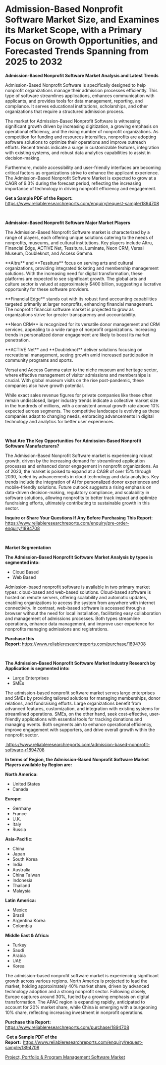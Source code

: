 <p><h1>Admission-Based Nonprofit Software Market Size, and Examines its Market Scope, with a Primary Focus on Growth Opportunities, and Forecasted Trends Spanning from 2025 to 2032</h1></p><p><strong>Admission-Based Nonprofit Software Market Analysis and Latest Trends</strong></p>
<p><p>Admission-Based Nonprofit Software is specifically designed to help nonprofit organizations manage their admission processes efficiently. This type of software streamlines applications, enhances communication with applicants, and provides tools for data management, reporting, and compliance. It serves educational institutions, scholarships, and other organizations that require a structured admission process.</p><p>The market for Admission-Based Nonprofit Software is witnessing significant growth driven by increasing digitization, a growing emphasis on operational efficiency, and the rising number of nonprofit organizations. As competition for funding and resources intensifies, nonprofits are adopting software solutions to optimize their operations and improve outreach efforts. Recent trends indicate a surge in customizable features, integration with existing systems, and robust data analytics capabilities to assist in decision-making.</p><p>Furthermore, mobile accessibility and user-friendly interfaces are becoming critical factors as organizations strive to enhance the applicant experience. The Admission-Based Nonprofit Software Market is expected to grow at a CAGR of 9.3% during the forecast period, reflecting the increasing importance of technology in driving nonprofit efficiency and engagement.</p></p>
<p><strong>Get a Sample PDF of the Report:&nbsp;</strong> <a href="https://www.reliableresearchreports.com/enquiry/request-sample/1894708?utm_campaign=2957&utm_medium=2&utm_source=Github&utm_content=ia&utm_term=28032025&utm_id=admission-based-nonprofit-software">https://www.reliableresearchreports.com/enquiry/request-sample/1894708</a></p>
<p>&nbsp;</p>
<p><strong>Admission-Based Nonprofit Software Major Market Players</strong></p>
<p><p>The Admission-Based Nonprofit Software market is characterized by a range of players, each offering unique solutions catering to the needs of nonprofits, museums, and cultural institutions. Key players include Altru, Financial Edge, ACTIVE Net, Tessitura, Luminate, Neon CRM, Versai Museum, Doubleknot, and Access Gamma.</p><p>**Altru** and **Tessitura** focus on serving arts and cultural organizations, providing integrated ticketing and membership management solutions. With the increasing need for digital transformation, these platforms are expected to see significant growth. The global arts and culture sector is valued at approximately $400 billion, suggesting a lucrative opportunity for these software providers.</p><p>**Financial Edge** stands out with its robust fund accounting capabilities targeted primarily at larger nonprofits, enhancing financial management. The nonprofit financial software market is projected to grow as organizations strive for greater transparency and accountability. </p><p>**Neon CRM** is recognized for its versatile donor management and CRM services, appealing to a wide range of nonprofit organizations. Increasing trends in personalized donor engagement are likely to boost its market penetration.</p><p>**ACTIVE Net** and **Doubleknot** deliver solutions focusing on recreational management, seeing growth amid increased participation in community programs and sports.</p><p>Versai and Access Gamma cater to the niche museum and heritage sector, where effective management of visitor admissions and memberships is crucial. With global museum visits on the rise post-pandemic, these companies also have growth potential.</p><p>While exact sales revenue figures for private companies like these often remain undisclosed, larger industry trends indicate a collective market size in the hundreds of millions, with a consistent annual growth rate above 10% expected across segments. The competitive landscape is evolving as these companies adapt to changing needs, embracing advancements in digital technology and analytics for better user experiences.</p></p>
<p>&nbsp;</p>
<p><strong>What Are The Key Opportunities For Admission-Based Nonprofit Software Manufacturers?</strong></p>
<p><p>The Admission-Based Nonprofit Software market is experiencing robust growth, driven by the increasing demand for streamlined application processes and enhanced donor engagement in nonprofit organizations. As of 2023, the market is poised to expand at a CAGR of over 15% through 2030, fueled by advancements in cloud technology and data analytics. Key trends include the integration of AI for personalized donor experiences and mobile-friendly solutions. Future outlook suggests a rising emphasis on data-driven decision-making, regulatory compliance, and scalability in software solutions, allowing nonprofits to better track impact and optimize fundraising efforts, ultimately contributing to sustainable growth in this sector.</p></p>
<p><strong>Inquire or Share Your Questions If Any Before Purchasing This Report:</strong> <a href="https://www.reliableresearchreports.com/enquiry/pre-order-enquiry/1894708?utm_campaign=2957&utm_medium=2&utm_source=Github&utm_content=ia&utm_term=28032025&utm_id=admission-based-nonprofit-software">https://www.reliableresearchreports.com/enquiry/pre-order-enquiry/1894708</a></p>
<p>&nbsp;</p>
<p><strong>Market Segmentation</strong></p>
<p><strong>The Admission-Based Nonprofit Software Market Analysis by types is segmented into:</strong></p>
<p><ul><li>Cloud Based</li><li>Web Based</li></ul></p>
<p><p>Admission-based nonprofit software is available in two primary market types: cloud-based and web-based solutions. Cloud-based software is hosted on remote servers, offering scalability and automatic updates, enabling organizations to access the system from anywhere with internet connectivity. In contrast, web-based software is accessed through a browser without the need for local installation, facilitating easy collaboration and management of admissions processes. Both types streamline operations, enhance data management, and improve user experience for nonprofits managing admissions and registrations.</p></p>
<p><strong>Purchase this Report:&nbsp;</strong><a href="https://www.reliableresearchreports.com/purchase/1894708?utm_campaign=2957&utm_medium=2&utm_source=Github&utm_content=ia&utm_term=28032025&utm_id=admission-based-nonprofit-software">https://www.reliableresearchreports.com/purchase/1894708</a></p>
<p>&nbsp;</p>
<p><strong>The Admission-Based Nonprofit Software Market Industry Research by Application is segmented into:</strong></p>
<p><ul><li>Large Enterprises</li><li>SMEs</li></ul></p>
<p><p>The admission-based nonprofit software market serves large enterprises and SMEs by providing tailored solutions for managing memberships, donor relations, and fundraising efforts. Large organizations benefit from advanced features, customization, and integration with existing systems for streamlined operations. SMEs, on the other hand, seek cost-effective, user-friendly applications with essential tools for tracking donations and managing events. Both segments aim to enhance operational efficiency, improve engagement with supporters, and drive overall growth within the nonprofit sector.</p></p>
<p><a href="https://www.reliableresearchreports.com/admission-based-nonprofit-software-r1894708?utm_campaign=2957&utm_medium=2&utm_source=Github&utm_content=ia&utm_term=28032025&utm_id=admission-based-nonprofit-software">&nbsp;https://www.reliableresearchreports.com/admission-based-nonprofit-software-r1894708</a></p>
<p><strong>In terms of Region, the Admission-Based Nonprofit Software Market Players available by Region are:</strong></p>
<p>
    <p> <strong> North America: </strong>
        <ul>
            <li>United States</li>
            <li>Canada</li>
        </ul>
        </p> 
    <p> <strong> Europe: </strong>
        <ul>
            <li>Germany</li>
            <li>France</li>
            <li>U.K.</li>
            <li>Italy</li>
            <li>Russia</li>
        </ul>
        </p> 
    <p> <strong> Asia-Pacific: </strong>
        <ul>
            <li>China</li>
            <li>Japan</li>
            <li>South Korea</li>
            <li>India</li>
            <li>Australia</li>
            <li>China Taiwan</li>
            <li>Indonesia</li>
            <li>Thailand</li>
            <li>Malaysia</li>
        </ul>
        </p> 
    <p> <strong> Latin America: </strong>
        <ul>
            <li>Mexico</li>
            <li>Brazil</li>
            <li>Argentina Korea</li>
            <li>Colombia</li>
        </ul>
        </p> 
    <p> <strong> Middle East & Africa: </strong>
        <ul>
            <li>Turkey</li>
            <li>Saudi</li>
            <li>Arabia</li>
            <li>UAE</li>
            <li>Korea</li>
        </ul>
    </p>
    </p>
<p><p>The admission-based nonprofit software market is experiencing significant growth across various regions. North America is projected to lead the market, holding approximately 40% market share, driven by advanced technology adoption and a strong nonprofit sector. Following closely, Europe captures around 30%, fueled by a growing emphasis on digital transformation. The APAC region is expanding rapidly, anticipated to account for 20% market share, while China is emerging with a burgeoning 10% share, reflecting increasing investment in nonprofit operations.</p></p>
<p><strong>Purchase this Report: </strong><a href="https://www.reliableresearchreports.com/purchase/1894708?utm_campaign=2957&utm_medium=2&utm_source=Github&utm_content=ia&utm_term=28032025&utm_id=admission-based-nonprofit-software">https://www.reliableresearchreports.com/purchase/1894708</a></p>
<p>&nbsp;<strong>Get a Sample PDF of the Report:&nbsp;&nbsp;</strong><a href="https://www.reliableresearchreports.com/enquiry/request-sample/1894708?utm_campaign=2957&utm_medium=2&utm_source=Github&utm_content=ia&utm_term=28032025&utm_id=admission-based-nonprofit-software">https://www.reliableresearchreports.com/enquiry/request-sample/1894708</a></p>
<p><strong></strong></p>
<p><p><a href="https://github.com/popupioo/Market-Research-Report-List-1/blob/main/project-portfolio-program-management-software-market.md?utm_campaign=2957&utm_medium=2&utm_source=Github&utm_content=ia&utm_term=28032025&utm_id=admission-based-nonprofit-software">Project, Portfolio & Program Management Software Market</a></p></p>